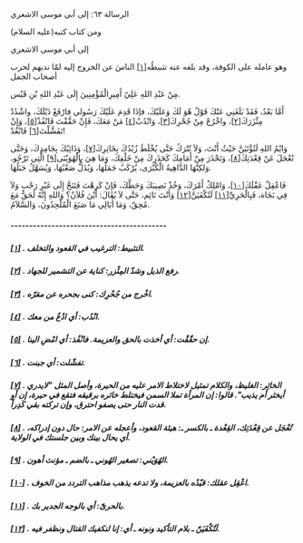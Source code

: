   الرسالة  ٦٣: إلى أبي موسى الاشعري	

ومن كتاب كتبه(عليه السلام)

إلى أبي موسى الاشعري

وهو عامله على الكوفة، وقد بلغه عنه تثبيطُه[[١\]](https://arabic.balaghah.net/node/792#_ftn1) الناسَ عن الخروج إليه لمّا ندبهم لحرب أصحاب الجمل

مِنْ عَبْدِ اللهِ عَلِيّ أَمِيرِالْمُؤْمِنِينَ إِلَى عَبْدِ اللهِ بْنِ قَيْس.

أَمَّا بَعْدُ، فَقَدْ بَلَغَنِي عَنْكَ قَوْلٌ هُوَ لَكَ  وَعَلَيْكَ، فإذَا قَدِمَ عَلَيْكَ رَسُولي فارْفَعْ ذَيْلَكَ، واشْدُدْ  مِئْزَرَكَ[[٢\]](https://arabic.balaghah.net/node/792#_ftn2)، واخْرُجْ مِنْ جُحْرِكَ[[٣\]](https://arabic.balaghah.net/node/792#_ftn3)، وَانْدُبْ[[٤\]](https://arabic.balaghah.net/node/792#_ftn4) مَنْ مَعَكَ، فَإِنْ حَقَّقْتَ فَانْفُذْ[[٥\]](https://arabic.balaghah.net/node/792#_ftn5)، وَإِنْ تَفَشَّلْتَ[[٦\]](https://arabic.balaghah.net/node/792#_ftn6) فَابْعُدْ!

وَايْمُ اللهِ لَتُؤْتَيَنَّ حَيْثُ أَنْتَ، وَلاَ تُتْرَكُ حَتَّى يُخْلَطَ زُبْدُكَ بِخَاثِرِكَ[[٧\]](https://arabic.balaghah.net/node/792#_ftn7)، وَذَائِبُكَ بِجَامِدِكَ، وَحَتَّى تُعْجَلَ عَنْ قِعْدَتِكَ[[٨\]](https://arabic.balaghah.net/node/792#_ftn8)، وَتَحْذَرَ مِنْ أَمَامِكَ كَحَذَرِكَ مِنْ خَلْفِكَ، وَمَا هِيَ بِالْهُوَيْنَى[[٩\]](https://arabic.balaghah.net/node/792#_ftn9) الَّتِي تَرْجُو، وَلكِنَّهَا الدَّاهِيةُ الْكُبْرَى، يُرْكَبُ جَمَلُهَا، وَيُذَلُّ صَعْبُهَا، وَيُسَهَّلُ جَبَلُهَا.

فَاعْقِلْ عَقْلَكَ[[١٠\]](https://arabic.balaghah.net/node/792#_ftn10)، وَامْلِكْ أَمْرَكَ، وَخُذْ نَصِيبَكَ وَحَظَّكَ، فَإِنْ كَرِهْتَ فَتَنَحَّ إِلَى غَيْرِ رَحْب وَلاَ فِي نَجَاة، فَبِالْحَرِيِّ[[١١\]](https://arabic.balaghah.net/node/792#_ftn11) لَتُكْفَيَنَّ[[١٢\]](https://arabic.balaghah.net/node/792#_ftn12) وَأَنْتَ نَائِم، حَتَّى لاَ يُقَالَ: أَيْنَ فُلاَنٌ؟ وَاللهِ إِنَّهُ  لَحَقٌّ مَعَ مُحِقّ، وَمَا أُبَالِي مَا صَنَعَ الْمُلْحِدُونَ،  وَالسَّلاَمُ.

##### ------------------------------------------

##### [[١\]](https://arabic.balaghah.net/node/792#_ftnref1) . التثبيط: الترغيب في القعود والتخلف.

##### [[٢\]](https://arabic.balaghah.net/node/792#_ftnref2) . رفع الذيل وشدّ المِئْزر: كناية عن التشمير للجهاد.

##### [[٣\]](https://arabic.balaghah.net/node/792#_ftnref3) . اخْرج من جُحْرِك: كنى بجحره عن مقرّه.

##### [[٤\]](https://arabic.balaghah.net/node/792#_ftnref4) . انْدُب: أي ادْعُ من معك.

##### [[٥\]](https://arabic.balaghah.net/node/792#_ftnref5) . إن حقّقْت: أي أخذت بالحق والعزيمة. فانْفُذ: أي امْضِ الينا.

##### [[٦\]](https://arabic.balaghah.net/node/792#_ftnref6) . تفشّلت: أي جبنت.

##### [[٧\]](https://arabic.balaghah.net/node/792#_ftnref7) . الخاثِر: الغليظ، والكلام تمثيل لاختلاط الامر عليه من الحيرة، وأصل  المثل "لايدري أيخثر أم يذيب". قالوا: إن المرأة تملا السمن فيختلط خاثره  برقيقه فتقع في حيرة، إن أو قدت النار حتى يصفو احترق، وإن تركته بقي  كَدِراً.

##### [[٨\]](https://arabic.balaghah.net/node/792#_ftnref8) . تُعْجَل عن قِعْدَتِك، القِعْدة ـ بالكسر ـ: هيئة القعود، وأعجله عن الامر: حال دون إدراكه، أي يحال بينك وبين جلستك في الولاية.

##### [[٩\]](https://arabic.balaghah.net/node/792#_ftnref9) . الهُوَيْني: تصغير الهُوني ـ بالضم ـ مؤنث أهون.

##### [[١٠\]](https://arabic.balaghah.net/node/792#_ftnref10) . اعْقِل عقلك: قيّدْه بالعزيمة، ولا تدعه يذهب مذاهب التردد من الخوف.

##### [[١١\]](https://arabic.balaghah.net/node/792#_ftnref11) . بالحرىّ: أي بالوجه الجدير بك.

##### [[١٢\]](https://arabic.balaghah.net/node/792#_ftnref12) . لَتُكْفَيَنّ ـ بلام التأكيد ونونه ـ أي: إنا لنكفيك القتال ونظفر فيه. 
